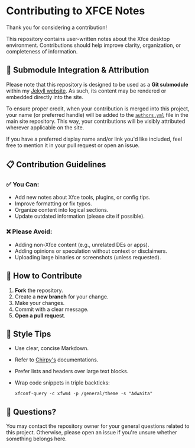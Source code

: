 # Contributing to XFCE Notes

Thank you for considering a contribution!

This repository contains user-written notes about the Xfce desktop environment. Contributions should help improve clarity, organization, or completeness of information.

## 🔗 Submodule Integration & Attribution

Please note that this repository is designed to be used as a **Git submodule** within my [Jekyll website](https://github.com/nozomi-75/nozomi-75.github.io). As such, its content may be rendered or embedded directly into the site.

To ensure proper credit, when your contribution is merged into this project, your name (or preferred handle) will be added to the [`authors.yml`](https://github.com/nozomi-75/nozomi-75.github.io/blob/main/_data/authors.yml) file in the main site repository. This way, your contributions will be visibly attributed wherever applicable on the site.

If you have a preferred display name and/or link you'd like included, feel free to mention it in your pull request or open an issue.


## 📋 Contribution Guidelines

### ✅ You Can:
- Add new notes about Xfce tools, plugins, or config tips.
- Improve formatting or fix typos.
- Organize content into logical sections.
- Update outdated information (please cite if possible).

### ❌ Please Avoid:
- Adding non-Xfce content (e.g., unrelated DEs or apps).
- Adding opinions or speculation without context or disclaimers.
- Uploading large binaries or screenshots (unless requested).

## 🧰 How to Contribute

1. **Fork** the repository.
2. Create a **new branch** for your change.
3. Make your changes.
4. Commit with a clear message.
5. **Open a pull request**.

## 📄 Style Tips

- Use clear, concise Markdown.
- Refer to [Chirpy's](https://github.com/cotes2020/jekyll-theme-chirpy/tree/master/_posts) documentations.
- Prefer lists and headers over large text blocks.
- Wrap code snippets in triple backticks:

  ```
  xfconf-query -c xfwm4 -p /general/theme -s "Adwaita"
  ```

## 💬 Questions?

You may contact the repository owner for your general questions related to this project. Otherwise, please open an issue if you're unsure whether something belongs here.
